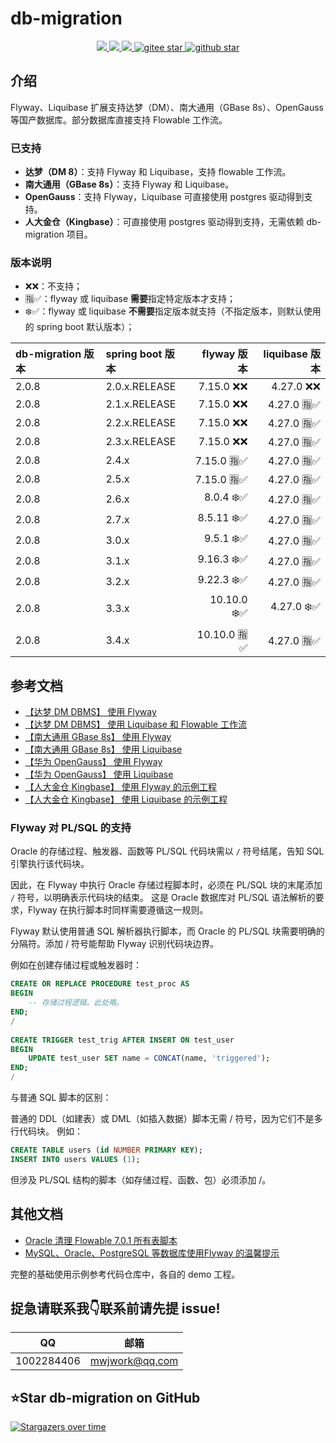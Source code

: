 # db-migration
<p align="center">
    <a target="_blank" href="https://search.maven.org/search?q=g:%22com.github.mengweijin%22%20AND%20a:%22db-migration%22">
        <img src="https://img.shields.io/maven-central/v/com.github.mengweijin/db-migration?label=db-migration&color=blue" />
    </a>
	<a target="_blank" href="https://github.com/mengweijin/db-migration/blob/master/LICENSE">
		<img src="https://img.shields.io/badge/license-Apache2.0-blue.svg" />
	</a>
	<a target="_blank" href="https://www.oracle.com/technetwork/java/javase/downloads/index.html">
		<img src="https://img.shields.io/badge/JDK-8+-green.svg" />
	</a>
	<a target="_blank" href="https://gitee.com/mengweijin/db-migration/stargazers">
		<img src="https://gitee.com/mengweijin/db-migration/badge/star.svg?theme=dark" alt='gitee star'/>
	</a>
	<a target="_blank" href='https://github.com/mengweijin/db-migration'>
		<img src="https://img.shields.io/github/stars/mengweijin/db-migration.svg?style=social" alt="github star"/>
	</a>
</p>

## 介绍
Flyway、Liquibase 扩展支持达梦（DM）、南大通用（GBase 8s）、OpenGauss 等国产数据库。部分数据库直接支持 Flowable 工作流。

### 已支持

- **达梦（DM 8）**：支持 Flyway 和 Liquibase，支持 flowable 工作流。
- **南大通用（GBase 8s）**：支持 Flyway 和 Liquibase。
- **OpenGauss**：支持 Flyway，Liquibase 可直接使用 postgres 驱动得到支持。
- **人大金仓（Kingbase）**：可直接使用 postgres 驱动得到支持，无需依赖 db-migration 项目。

### 版本说明

- ❌❌：不支持；
- 🈯✅：flyway 或 liquibase **需要**指定特定版本才支持；
- ❄️✅：flyway 或 liquibase **不需要**指定版本就支持（不指定版本，则默认使用的 spring boot 默认版本）；

| db-migration 版本 | spring boot 版本 |   flyway 版本 | liquibase 版本 |
|:----------------|:---------------|------------:|-------------:|
| 2.0.8           | 2.0.x.RELEASE  |   7.15.0 ❌❌ |    4.27.0 ❌❌ |
| 2.0.8           | 2.1.x.RELEASE  |   7.15.0 ❌❌ |   4.27.0 🈯✅ | 
| 2.0.8           | 2.2.x.RELEASE  |   7.15.0 ❌❌ |   4.27.0 🈯✅ | 
| 2.0.8           | 2.3.x.RELEASE  |   7.15.0 ❌❌ |   4.27.0 🈯✅ | 
| 2.0.8           | 2.4.x          |  7.15.0 🈯✅ |   4.27.0 🈯✅ |  
| 2.0.8           | 2.5.x          |  7.15.0 🈯✅ |   4.27.0 🈯✅ |  
| 2.0.8           | 2.6.x          |   8.0.4 ❄️✅ |   4.27.0 🈯✅ | 
| 2.0.8           | 2.7.x          |  8.5.11 ❄️✅ |   4.27.0 🈯✅ | 
| 2.0.8           | 3.0.x          |   9.5.1 ❄️✅ |   4.27.0 🈯✅ | 
| 2.0.8           | 3.1.x          |  9.16.3 ❄️✅ |   4.27.0 🈯✅ | 
| 2.0.8           | 3.2.x          |  9.22.3 ❄️✅ |   4.27.0 🈯✅ | 
| 2.0.8           | 3.3.x          | 10.10.0 ❄️✅ |   4.27.0 ❄️✅ |
| 2.0.8           | 3.4.x          | 10.10.0 🈯✅ |   4.27.0 🈯✅ |

## 参考文档

- [【达梦 DM DBMS】 使用 Flyway](./doc/dm_use_flyway.md)
- [【达梦 DM DBMS】 使用 Liquibase 和 Flowable 工作流](./doc/dm_use_liquibase_flowable.md)
- [【南大通用 GBase 8s】 使用 Flyway](./doc/gbase8s_use_flyway.md)
- [【南大通用 GBase 8s】 使用 Liquibase](./doc/gbase8s_use_liquibase.md)
- [【华为 OpenGauss】 使用 Flyway](./doc/opengauss_use_flyway.md)
- [【华为 OpenGauss】 使用 Liquibase](./doc/opengauss_use_liquibase.md)
- [【人大金仓 Kingbase】 使用 Flyway 的示例工程](https://gitee.com/mengweijin/db-migration/tree/master/demo-kingbase/kingbase-flyway)
- [【人大金仓 Kingbase】 使用 Liquibase 的示例工程](https://gitee.com/mengweijin/db-migration/tree/master/demo-kingbase/kingbase-liquibase)

### Flyway 对 PL/SQL 的支持

Oracle 的存储过程、触发器、函数等 PL/SQL 代码块需以 `/` 符号结尾，告知 SQL 引擎执行该代码块。

因此，在 Flyway 中执行 Oracle 存储过程脚本时，必须在 PL/SQL 块的末尾添加 `/` 符号，以明确表示代码块的结束。
这是 Oracle 数据库对 PL/SQL 语法解析的要求，Flyway 在执行脚本时同样需要遵循这一规则。

Flyway 默认使用普通 SQL 解析器执行脚本，而 Oracle 的 PL/SQL 块需要明确的分隔符。添加 / 符号能帮助 Flyway 识别代码块边界。

例如在创建存储过程或触发器时：

```sql
CREATE OR REPLACE PROCEDURE test_proc AS
BEGIN
    -- 存储过程逻辑。此处略。
END;
/
   
CREATE TRIGGER test_trig AFTER INSERT ON test_user
BEGIN
    UPDATE test_user SET name = CONCAT(name, 'triggered');
END;
/
```

与普通 SQL 脚本的区别：

普通的 DDL（如建表）或 DML（如插入数据）脚本无需 / 符号，因为它们不是多行代码块。 例如：

```sql
CREATE TABLE users (id NUMBER PRIMARY KEY);
INSERT INTO users VALUES (1);
```

但涉及 PL/SQL 结构的脚本（如存储过程、函数、包）必须添加 /。

## 其他文档

* [Oracle 清理 Flowable 7.0.1 所有表脚本](./doc/use_oracle_flowable_drop_script.md)
* [MySQL、Oracle、PostgreSQL 等数据库使用Flyway 的温馨提示](./doc/z_flyway_supported_database_notes.md)

完整的基础使用示例参考代码仓库中，各自的 demo 工程。

## 捉急请联系我👇联系前请先提 issue!
|     QQ      |       邮箱        |
|:-----------:|:---------------:|
| 1002284406  | mwjwork@qq.com  |

## ⭐Star db-migration on GitHub

[![Stargazers over time](https://starchart.cc/mengweijin/db-migration.svg)](https://starchart.cc/mengweijin/db-migration)
